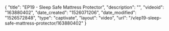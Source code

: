 {
    "title": "EP19 - Sleep Safe Mattress Protector",
    "description": "",
    "videoid": "163880402",
    "date_created": "1526071206",
    "date_modified": "1526572848",
    "type": "captivate",
    "layout": "video",
    "url": "\/v\/ep19-sleep-safe-mattress-protector\/163880402"
}